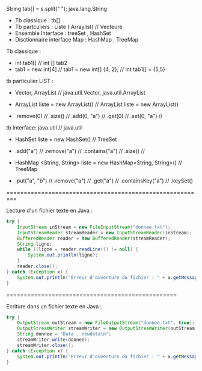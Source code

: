 String tab[] = s.split(" "); java.lang.String

- Tb classique : tb[]
- Tb partculiers : Liste ( Arraylist) // Vecteure
- Ensemble Interface : treeSet , HashSet
- Disctionnaire interface Map : HashMap , TreeMap

Tb classique :

- int tab1[] // int [] tab2
- tab1 = new int[4] // tab1 = new int[] {4, 2}; // int tab1[] = {5,5}

tb particulier LIST : 
- Vector, ArrayList // java.util.Vector, java.util.ArrayList

- ArrayList <String> liste = new ArrayList<String>() // ArrayList liste = new ArrayList()
- .remove(0) // .size() // .add(0, "a") // .get(0) // .set(0, "a") //

tb Interface: java.util // java.util

- HashSet <String> liste = new HashSet<String>() // TreeSet
- .add("a") // .remove("a") // .contains("a") // .size() //

- HashMap <String, String> liste = new HashMap<String, String>() // TreeMap
- .put("a", "b") // .remove("a") // .get("a") // .containsKey("a") // .keySet()

=========================================================

Lecture d'un fichier texte en Java :

```java
try {
    InputStream inStream = new FileInputStream("donnee.txt");
    InputStreamReader streamReader = new InputStreamReader(inStream);
    BufferedReader reader = new BufferedReader(streamReader);
    String ligne;
    while ((ligne = reader.readLine()) != null) {
        System.out.println(ligne);
    }
    reader.close();
} catch (Exception x) {
    System.out.println("Erreur d'ouverture du fichier : " + x.getMessage());
}
```

=================================================

Ecriture dans un fichier texte en Java :

```java
try {
    OutputStream outStream = new FileOutputStream("donnee.txt", true);
    OutputStreamWriter streamWriter = new OutputStreamWriter(outStream);
    String donnee = "Data , newdata\n";
    streamWriter.write(donnee);
    streamWriter.close();
} catch (Exception x) {
    System.out.println("Erreur d'ouverture du fichier : " + x.getMessage());
}
```
